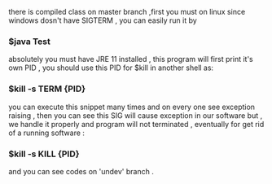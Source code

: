 there is compiled class on master branch ,first you must on linux since windows dosn't have SIGTERM , you can easily run it by

### $java Test

absolutely you must have JRE 11 installed ,
this program will first print it's own PID ,
you should use this PID for $kill in another shell as:
### $kill -s TERM {PID}
you can execute this snippet many times and on every one see exception raising ,
then you can see this SIG will cause exception in our software but ,
we handle it properly and program will not terminated ,
eventually for get rid of a running software :

### $kill -s KILL {PID}

and you can see codes on 'undev' branch .
